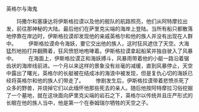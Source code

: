英格尔与海鬼

　　玛撒尔和塞康达将伊斯格拉谟以及他的舰队的航路照亮，他们从阿特摩拉出发，前往那神秘的大陆。最后他们在萨里克尖端的海岸上登陆。当所有船只都散落地停靠在岸边时，伊斯格拉谟却发现他的亲戚英格尔和他的族人并没有出现在人群中。
　　伊斯格拉谟命令海妖，要它交出他的族人，这时狂风遮住了天空。大海猛烈地拍打并翻腾着，狂风愤怒地咆哮着。伊斯格拉谟拿起船桨并独自驶入了风暴中。
　　在海面上，伊斯格拉谟正和海妖搏斗，风暴雨带着他的小艇一路沿着锯齿状的海岸线前进。一个月以来这样的景象没有丝毫的减缓，直到风暴停止，天空中露出了曙光，英格尔的长艇被在结成冰的海浪中被发现，但是复仇心切的海妖已经将英格尔和他的族人们带走了。
　　惨剧发生后，伊斯格拉谟带着悲愤杀死了众多的野兽，并烧掉它们以此缅怀他那些死去的亲人。随后他按阿特摩拉习俗挖掘了一个墓地，就在这块面向萨里克尖端的岩石之下，英格尔以传统并且庄严形式的长眠在他的族人当中，他是第一个在泰姆瑞尔牺牲的天空之子。
